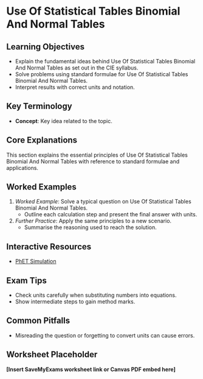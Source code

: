 # Use Of Statistical Tables Binomial And Normal Tables

## Learning Objectives
- Explain the fundamental ideas behind Use Of Statistical Tables Binomial And Normal Tables as set out in the CIE syllabus.
- Solve problems using standard formulae for Use Of Statistical Tables Binomial And Normal Tables.
- Interpret results with correct units and notation.

## Key Terminology
- **Concept**: Key idea related to the topic.

## Core Explanations
This section explains the essential principles of Use Of Statistical Tables Binomial And Normal Tables with reference to standard formulae and applications.

## Worked Examples
1. *Worked Example*: Solve a typical question on Use Of Statistical Tables Binomial And Normal Tables.
   - Outline each calculation step and present the final answer with units.
2. *Further Practice*: Apply the same principles to a new scenario.
   - Summarise the reasoning used to reach the solution.

## Interactive Resources
- [PhET Simulation](https://phet.colorado.edu/)

## Exam Tips
- Check units carefully when substituting numbers into equations.
- Show intermediate steps to gain method marks.

## Common Pitfalls
- Misreading the question or forgetting to convert units can cause errors.

## Worksheet Placeholder
**[Insert SaveMyExams worksheet link or Canvas PDF embed here]**
